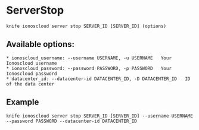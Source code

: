 # ServerStop



    knife ionoscloud server stop SERVER_ID [SERVER_ID] (options)


## Available options:

```
* ionoscloud_username: --username USERNAME, -u USERNAME   Your Ionoscloud username
* ionoscloud_password: --password PASSWORD, -p PASSWORD   Your Ionoscloud password
* datacenter_id: --datacenter-id DATACENTER_ID, -D DATACENTER_ID   ID of the data center
```

## Example

    knife ionoscloud server stop SERVER_ID [SERVER_ID] --username USERNAME --password PASSWORD --datacenter-id DATACENTER_ID
